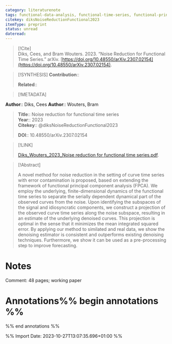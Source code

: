 ```yaml
---
category: literaturenote
tags: functional-data-analysis, functional-time-series, functional-principal-components, noise-reduction
citekey: diksNoiseReductionFunctional2023
itemType: preprint
status: unread  
dateread:  
---
```


> [!Cite]  
> Diks, Cees, and Bram Wouters. 2023. “Noise Reduction for Functional Time Series.” arXiv. [https://doi.org/10.48550/arXiv.2307.02154](https://doi.org/10.48550/arXiv.2307.02154).

> [!SYNTHESIS] 
>**Contribution**::
>
>**Related**:: 
>

> [!METADATA]  
>
**Author**:: Diks, Cees
**Author**:: Wouters, Bram<br>
> **Title**:: Noise reduction for functional time series    
> **Year**:: 2023     
> **Citekey**:: @diksNoiseReductionFunctional2023    
>    
>    
>     
>    
>    
>     
>    
>**DOI**:: 10.48550/arXiv.2307.02154    
>

> [!LINK] 
>
> [Diks_Wouters_2023_Noise reduction for functional time series.pdf](file:///Users/steven/Library/CloudStorage/GoogleDrive-steven.golovkine@ul.ie/My%20Drive/bibliography/arXiv/2023/Diks_Wouters_2023_Noise%20reduction%20for%20functional%20time%20series.pdf).

>[!Abstract]
>
>A novel method for noise reduction in the setting of curve time series with error contamination is proposed, based on extending the framework of functional principal component analysis (FPCA). We employ the underlying, finite-dimensional dynamics of the functional time series to separate the serially dependent dynamical part of the observed curves from the noise. Upon identifying the subspaces of the signal and idiosyncratic components, we construct a projection of the observed curve time series along the noise subspace, resulting in an estimate of the underlying denoised curves. This projection is optimal in the sense that it minimizes the mean integrated squared error. By applying our method to similated and real data, we show the denoising estimator is consistent and outperforms existing denoising techniques. Furthermore, we show it can be used as a pre-processing step to improve forecasting.
>>


# Notes
Comment: 48 pages; working paper<br>
# Annotations%% begin annotations %%  
 
  
%% end annotations %%

%% Import Date: 2023-10-27T13:07:35.696+01:00 %%
